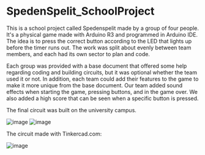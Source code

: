 # SpedenSpelit_SchoolProject



This is a school project called Spedenspelit made by a group of four people. It's a physical game made with Arduino R3 and programmed in Arduino IDE. 
The idea is to press the correct button according to the LED that lights up before the timer runs out.
The work was split about evenly between team members, and each had its own sector to plan and code.

Each group was provided with a base document that offered some help regarding coding and building circuits, but it was optional whether the team used it or not.
In addition, each team could add their features to the game to make it more unique from the base document. Our team added sound effects when starting the game, pressing buttons, and in the game over. 
We also added a high score that can be seen when a specific button is pressed.

The final circuit was built on the university campus.

![image](https://github.com/user-attachments/assets/bf91d76a-7adf-4260-a50f-bacc7a7d62e5)
![image](https://github.com/user-attachments/assets/f47cd290-4148-47b8-bc96-e641d845ee7c)


The circuit made with Tinkercad.com:

![image](https://github.com/user-attachments/assets/e8b09d7a-f53b-4a0d-bc4b-d6ba71b7720a)

